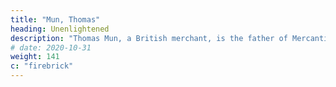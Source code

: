 ```yaml
---
title: "Mun, Thomas"
heading: Unenlightened
description: "Thomas Mun, a British merchant, is the father of Mercantilism which mutated into Neo-classical Economics after the Marginal Revolution"
# date: 2020-10-31
weight: 141
c: "firebrick"
---
```


<!-- . He wrote England's Treasure on Foreign Trade which became the bible of the European merchants who colonized the rest of the world and brought suffering and death to so many people -->